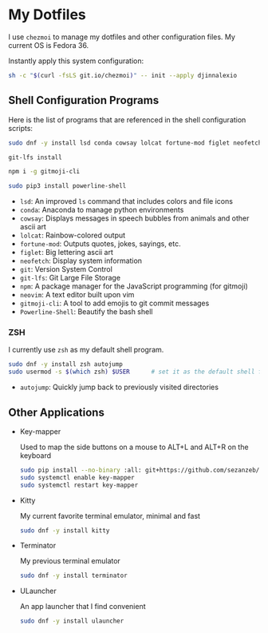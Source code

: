 # My Dotfiles

I use `chezmoi` to manage my dotfiles and other configuration files. My current OS is Fedora 36.

Instantly apply this system configuration:

```bash
sh -c "$(curl -fsLS git.io/chezmoi)" -- init --apply djinnalexio
```

## Shell Configuration Programs

Here is the list of programs that are referenced in the shell configuration scripts:

```sh
sudo dnf -y install lsd conda cowsay lolcat fortune-mod figlet neofetch git git-lfs npm neovim

git-lfs install

npm i -g gitmoji-cli

sudo pip3 install powerline-shell
```

* `lsd`: An improved `ls` command that includes colors and file icons
* `conda`: Anaconda to manage python environments
* `cowsay`: Displays messages in speech bubbles from animals and other ascii art
* `lolcat`: Rainbow-colored output
* `fortune-mod`: Outputs quotes, jokes, sayings, etc.
* `figlet`: Big lettering ascii art
* `neofetch`: Display system information
* `git`: Version System Control
* `git-lfs`: Git Large File Storage
* `npm`: A package manager for the JavaScript programming (for gitmoji)
* `neovim`: A text editor built upon vim
* `gitmoji-cli`: A tool to add emojis to git commit messages
* `Powerline-Shell`: Beautify the bash shell

### ZSH

I currently use `zsh` as my default shell program.

````sh
sudo dnf -y install zsh autojump
sudo usermod -s $(which zsh) $USER      # set it as the default shell for the current user
````

* `autojump`: Quickly jump back to previously visited directories

## Other Applications

* Key-mapper

    Used to map the side buttons on a mouse to ALT+L and ALT+R on the keyboard

    ```bash
    sudo pip install --no-binary :all: git+https://github.com/sezanzeb/ key-mapper.git
    sudo systemctl enable key-mapper
    sudo systemctl restart key-mapper
    ```

* Kitty

    My current favorite terminal emulator, minimal and fast

    ```bash
    sudo dnf -y install kitty
    ```

* Terminator

    My previous terminal emulator

    ```bash
    sudo dnf -y install terminator
    ```

* ULauncher

    An app launcher that I find convenient

    ```bash
    sudo dnf -y install ulauncher
    ```
